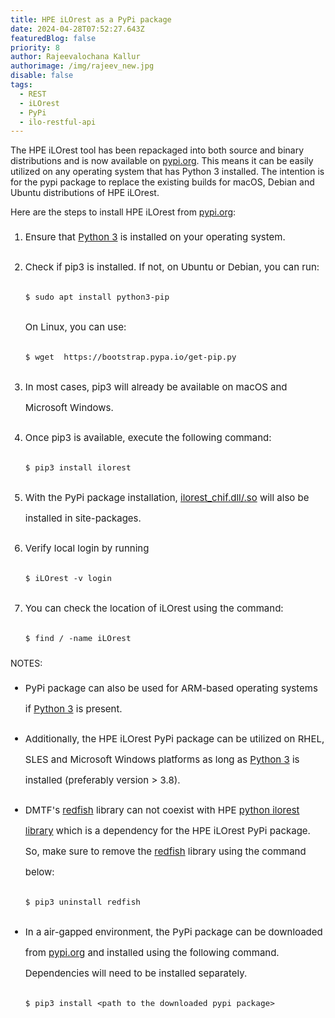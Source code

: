 ```yaml
---
title: HPE iLOrest as a PyPi package
date: 2024-04-28T07:52:27.643Z
featuredBlog: false
priority: 8
author: Rajeevalochana Kallur
authorimage: /img/rajeev_new.jpg
disable: false
tags:
  - REST
  - iLOrest
  - PyPi
  - ilo-restful-api
---
```

<style>
li {
   font-size: 15px;
   line-height: 33px;
   max-width: none;
}
</style>

The HPE iLOrest tool has been repackaged into both source and binary distributions and is now available on [pypi.org](https://pypi.org/project/ilorest/). This means it can be easily utilized on any operating system that has Python 3 installed. The intention is for the pypi package to replace the existing builds for macOS, Debian and Ubuntu distributions of HPE iLOrest.

Here are the steps to install HPE iLOrest from [pypi.org](https://pypi.org/project/ilorest/):

1. Ensure that [Python 3](https://www.python.org/downloads/) is installed on your operating system.
2. Check if pip3 is installed. If not, on Ubuntu or Debian, you can run:

   ```shell
   $ sudo apt install python3-pip 
   ```

      On Linux, you can use:

   ```shell
   $ wget  https://bootstrap.pypa.io/get-pip.py
   ```
3. In most cases, pip3 will already be available on macOS and Microsoft Windows.
4. Once pip3 is available, execute the following command:

   ```shell
   $ pip3 install ilorest
   ```
5. With the PyPi package installation, [ilorest_chif.dll/.so](https://developer.hpe.com/blog/chif-driver-not-found/) will also be installed in site-packages.
6. Verify local login by running

   ```shell
   $ iLOrest -v login
   ```
7. You can check the location of iLOrest using the command:
   ```shell 
   $ find / -name iLOrest
   ```
   
NOTES:

- PyPi package can also be used for ARM-based operating systems if [Python 3](https://www.python.org/downloads/) is present.

- Additionally, the HPE iLOrest PyPi package can be utilized on RHEL, SLES and Microsoft Windows platforms as long as [Python 3](https://www.python.org/downloads/) is installed (preferably version > 3.8).
   

- DMTF's [redfish](https://pypi.org/project/redfish/) library can not coexist with HPE [python ilorest library](https://pypi.org/project/python-ilorest-library/) which is a dependency for the HPE iLOrest PyPi package. So, make sure to remove the [redfish](https://pypi.org/project/redfish/) library using the command below:

   ```shell
   $ pip3 uninstall redfish
   ```

- In a air-gapped environment, the PyPi package can be downloaded from [pypi.org](https://pypi.org/project/ilorest/) and installed using the following command. Dependencies will need to be installed separately.

   ```shell
   $ pip3 install <path to the downloaded pypi package>
   ```



